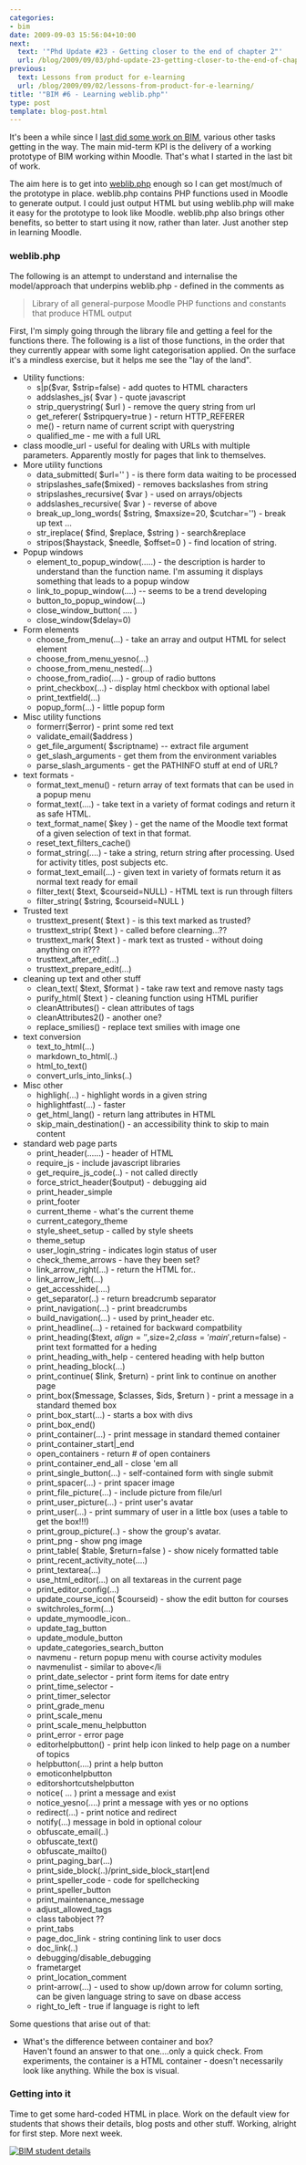 ```yaml
---
categories:
- bim
date: 2009-09-03 15:56:04+10:00
next:
  text: '"Phd Update #23 - Getting closer to the end of chapter 2"'
  url: /blog/2009/09/03/phd-update-23-getting-closer-to-the-end-of-chapter-2/
previous:
  text: Lessons from product for e-learning
  url: /blog/2009/09/02/lessons-from-product-for-e-learning/
title: '"BIM #6 - Learning weblib.php"'
type: post
template: blog-post.html
---
```

It's been a while since I [last did some work on BIM](/blog/2009/08/20/bim5-getting-a-prototype-bim-going/), various other tasks getting in the way. The main mid-term KPI is the delivery of a working prototype of BIM working within Moodle. That's what I started in the last bit of work.

The aim here is to get into [weblib.php](http://docs.moodle.org/en/Development:lib/weblib.php) enough so I can get most/much of the prototype in place. weblib.php contains PHP functions used in Moodle to generate output. I could just output HTML but using weblib.php will make it easy for the prototype to look like Moodle. weblib.php also brings other benefits, so better to start using it now, rather than later. Just another step in learning Moodle.

### weblib.php

The following is an attempt to understand and internalise the model/approach that underpins weblib.php - defined in the comments as

> Library of all general-purpose Moodle PHP functions and constants that produce HTML output

First, I'm simply going through the library file and getting a feel for the functions there. The following is a list of those functions, in the order that they currently appear with some light categorisation applied. On the surface it's a mindless exercise, but it helps me see the "lay of the land".

- Utility functions:
    - s|p($var, $strip=false) - add quotes to HTML characters
    - addslashes\_js( $var ) - quote javascript
    - strip\_querystring( $url ) - remove the query string from url
    - get\_referer( $stripquery=true ) - return HTTP\_REFERER
    - me() - return name of current script with querystring
    - qualified\_me - me with a full URL
- class moodle\_url - useful for dealing with URLs with multiple parameters. Apparently mostly for pages that link to themselves.
- More utility functions
    - data\_submitted( $url='' ) - is there form data waiting to be processed
    - stripslashes\_safe($mixed) - removes backslashes from string
    - stripslashes\_recursive( $var ) - used on arrays/objects
    - addslashes\_recursive( $var ) - reverse of above
    - break\_up\_long\_words( $string, $maxsize=20, $cutchar='') - break up text ...
    - str\_ireplace( $find, $replace, $string ) - search&replace
    - stripos($haystack, $needle, $offset=0 ) - find location of string.
- Popup windows
    - element\_to\_popup\_window(.....) - the description is harder to understand than the function name. I'm assuming it displays something that leads to a popup window
    - link\_to\_popup\_window(....) -- seems to be a trend developing
    - button\_to\_popup\_window(...)
    - close\_window\_button( .... )
    - close\_window($delay=0)
- Form elements
    - choose\_from\_menu(...) - take an array and output HTML for select element
    - choose\_from\_menu\_yesno(...)
    - choose\_from\_menu\_nested(...)
    - choose\_from\_radio(....) - group of radio buttons
    - print\_checkbox(...) - display html checkbox with optional label
    - print\_textfield(...)
    - popup\_form(...) - little popup form
- Misc utility functions
    - formerr($error) - print some red text
    - validate\_email($address )
    - get\_file\_argument( $scriptname) -- extract file argument
    - get\_slash\_arguments - get them from the environment variables
    - parse\_slash\_arguments - get the PATHINFO stuff at end of URL?
- text formats -
    - format\_text\_menu() - return array of text formats that can be used in a popup menu
    - format\_text(....) - take text in a variety of format codings and return it as safe HTML.
    - text\_format\_name( $key ) - get the name of the Moodle text format of a given selection of text in that format.
    - reset\_text\_filters\_cache()
    - format\_string(....) - take a string, return string after processing. Used for activity titles, post subjects etc.
    - format\_text\_email(...) - given text in variety of formats return it as normal text ready for email
    - filter\_text( $text, $courseid=NULL) - HTML text is run through filters
    - filter\_string( $string, $courseid=NULL )
- Trusted text
    - trusttext\_present( $text ) - is this text marked as trusted?
    - trusttext\_strip( $text ) - called before clearning...??
    - trusttext\_mark( $text ) - mark text as trusted - without doing anything on it???
    - trusttext\_after\_edit(...)
    - trusttext\_prepare\_edit(...)
- cleaning up text and other stuff
    - clean\_text( $text, $format ) - take raw text and remove nasty tags
    - purify\_html( $text ) - cleaning function using HTML purifier
    - cleanAttributes() - clean attributes of tags
    - cleanAttributes2() - another one?
    - replace\_smilies() - replace text smilies with image one
- text conversion
    - text\_to\_html(...)
    - markdown\_to\_html(..)
    - html\_to\_text()
    - convert\_urls\_into\_links(..)
- Misc other
    - highligh(...) - highlight words in a given string
    - highlightfast(...) - faster
    - get\_html\_lang() - return lang attributes in HTML
    - skip\_main\_destination() - an accessibility think to skip to main content
- standard web page parts
    - print\_header(......) - header of HTML
    - require\_js - include javascript libraries
    - get\_require\_js\_code(..) - not called directly
    - force\_strict\_header($output) - debugging aid
    - print\_header\_simple
    - print\_footer
    - current\_theme - what's the current theme
    - current\_category\_theme
    - style\_sheet\_setup - called by style sheets
    - theme\_setup
    - user\_login\_string - indicates login status of user
    - check\_theme\_arrows - have they been set?
    - link\_arrow\_right(...) - return the HTML for..
    - link\_arrow\_left(...)
    - get\_accesshide(....)
    - get\_separator(..) - return breadcrumb separator
    - print\_navigation(...) - print breadcrumbs
    - build\_navigation(...) - used by print\_header etc.
    - print\_headline(...) - retained for backward compatbility
    - print\_heading($text, $align='',$size=2,$class='main',$return=false) - print text formatted for a heding
    - print\_heading\_with\_help - centered heading with help button
    - print\_heading\_block(...)
    - print\_continue( $link, $return) - print link to continue on another page
    - print\_box($message, $classes, $ids, $return ) - print a message in a standard themed box
    - print\_box\_start(...) - starts a box with divs
    - print\_box\_end()
    - print\_container(...) - print message in standard themed container
    - print\_container\_start|\_end
    - open\_containers - return # of open containers
    - print\_container\_end\_all - close 'em all
    - print\_single\_button(...) - self-contained form with single submit
    - print\_spacer(...) - print spacer image
    - print\_file\_picture(...) - include picture from file/url
    - print\_user\_picture(...) - print user's avatar
    - print\_user(...) - print summary of user in a little box (uses a table to get the box!!!)
    - print\_group\_picture(..) - show the group's avatar.
    - print\_png - show png image
    - print\_table( $table, $return=false ) - show nicely formatted table
    - print\_recent\_activity\_note(....)
    - print\_textarea(...)
    - use\_html\_editor(...) on all textareas in the current page
    - print\_editor\_config(...)
    - update\_course\_icon( $courseid) - show the edit button for courses
    - switchroles\_form(...)
    - update\_mymoodle\_icon..
    - update\_tag\_button
    - update\_module\_button
    - update\_categories\_search\_button
    - navmenu - return popup menu with course activity modules
    - navmenulist - similar to above</li
    - print\_date\_selector - print form items for date entry
    - print\_time\_selector -
    - print\_timer\_selector
    - print\_grade\_menu
    - print\_scale\_menu
    - print\_scale\_menu\_helpbutton
    - print\_error - error page
    - editorhelpbutton() - print help icon linked to help page on a number of topics
    - helpbutton(....) print a help button
    - emoticonhelpbutton
    - editorshortcutshelpbutton
    - notice( ... ) print a message and exist
    - notice\_yesno(....) print a message with yes or no options
    - redirect(...) - print notice and redirect
    - notify(...) message in bold in optional colour
    - obfuscate\_email(..)
    - obfuscate\_text()
    - obfuscate\_mailto()
    - print\_paging\_bar(...)
    - print\_side\_block(..)/print\_side\_block\_start|end
    - print\_speller\_code - code for spellchecking
    - print\_speller\_button
    - print\_maintenance\_message
    - adjust\_allowed\_tags
    - class tabobject ??
    - print\_tabs
    - page\_doc\_link - string contining link to user docs
    - doc\_link(..)
    - debugging/disable\_debugging
    - frametarget
    - print\_location\_comment
    - print-arrow(...) - used to show up/down arrow for column sorting, can be given language string to save on dbase access
    - right\_to\_left - true if language is right to left

Some questions that arise out of that:

- What's the difference between container and box?  
    Haven't found an answer to that one....only a quick check. From experiments, the container is a HTML container - doesn't necessarily look like anything. While the box is visual.

### Getting into it

Time to get some hard-coded HTML in place. Work on the default view for students that shows their details, blog posts and other stuff. Working, alright for first step. More next week.

[![BIM student details](images/3882960287_d817272c05_m.jpg)](http://www.flickr.com/photos/david_jones/3882960287/ "BIM student details by David T Jones, on Flickr")